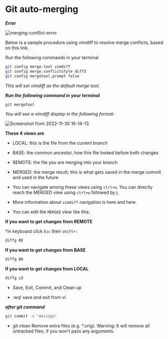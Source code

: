 # Git auto-merging

**_Error_**


![merging-conflict-error](https://user-images.githubusercontent.com/88568938/204776902-8f37ec68-1314-4bb8-9729-1fa64d696164.png)

Below is a sample procedure using vimdiff to resolve merge conflicts, based on this link.

Run the following commands in your terminal
```bash
git config merge.tool vimdiff
git config merge.conflictstyle diff3
git config mergetool.prompt false
```

*This will set vimdiff as the default merge tool.*


***Run the following command in your terminal***

```bash
git mergetool
```

*You will see a vimdiff display in the following format:*



![Screenshot from 2022-11-30 16-14-13](https://user-images.githubusercontent.com/88568938/204776329-62a09d6a-3fd0-4f8f-af79-bbcb98b1793c.png)



**These 4 views are**

* LOCAL: this is the file from the current branch
* BASE: the common ancestor, how this file looked before both changes
* REMOTE: the file you are merging into your branch
* MERGED: the merge result; this is what gets saved in the merge commit and used in the future

* You can navigate among these views using `ctrl+w`. You can directly reach the MERGED view using `ctrl+w` followed by j.

* More information about `vimdiff` navigation is here and here.

* You can edit the `MERGED` view like this:


**If you want to get changes from REMOTE**    

*in keyboard click `Esc` then `shift+:`

```bash
diffg RE
```

**If you want to get changes from BASE**

```bash
diffg BA
```
**If you want to get changes from LOCAL**

```bash
diffg LO
```

* Save, Exit, Commit, and Clean up

*  :wq! save and exit from vi

***after git command***

```bash
git commit -m "message"
```

* git clean Remove extra files (e.g. *.orig). Warning: It will remove all untracked files, if you won't pass any arguments.
